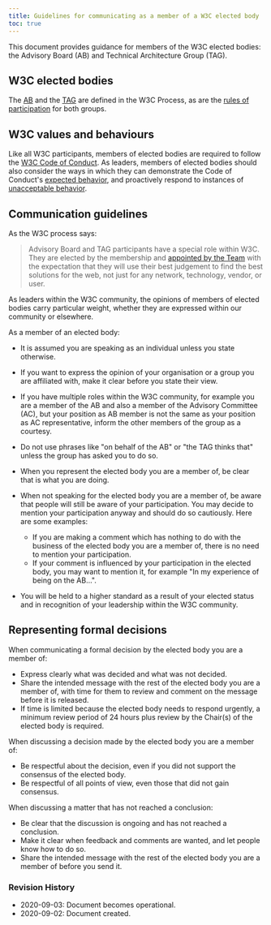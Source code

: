```yaml
---
title: Guidelines for communicating as a member of a W3C elected body
toc: true
---
```


This document provides guidance for members of the W3C elected bodies: the Advisory Board (AB) and Technical Architecture Group (TAG).

## W3C elected bodies

The [AB](/policies/process/#AB) and the [TAG](/policies/process/#TAG) are defined in the W3C Process, as are the [rules of participation](/policies/process/#AB-TAG-participation) for both groups.

## W3C values and behaviours

Like all W3C participants, members of elected bodies are required to follow the [W3C Code of Conduct](/policies/code-of-conduct/). As leaders, members of elected bodies should also consider the ways in which they can demonstrate the Code of Conduct's [expected behavior](/policies/code-of-conduct/#expected-behavior), and proactively respond to instances of [unacceptable behavior](/policies/code-of-conduct/#unacceptablebehavior).

## Communication guidelines

As the W3C process says:

> Advisory Board and TAG participants have a special role within W3C. They are elected by the membership and [appointed by the Team](/policies/process/#TAG-appointments) with the expectation that they will use their best judgement to find the best solutions for the web, not just for any network, technology, vendor, or user.

As leaders within the W3C community, the opinions of members of elected bodies carry particular weight, whether they are expressed within our community or elsewhere.

As a member of an elected body:

- It is assumed you are speaking as an individual unless you state otherwise.
- If you want to express the opinion of your organisation or a group you are affiliated with, make it clear before you state their view.
- If you have multiple roles within the W3C community, for example you are a member of the AB and also a member of the Advisory Committee (AC), but your position as AB member is not the same as your position as AC representative, inform the other members of the group as a courtesy.
- Do not use phrases like "on behalf of the AB" or "the TAG thinks that" unless the group has asked you to do so.
- When you represent the elected body you are a member of, be clear that is what you are doing.
- When not speaking for the elected body you are a member of, be aware that people will still be aware of your participation. You may decide to mention your participation anyway and should do so cautiously. Here are some examples:
  
  - If you are making a comment which has nothing to do with the business of the elected body you are a member of, there is no need to mention your participation.
  - If your comment is influenced by your participation in the elected body, you may want to mention it, for example "In my experience of being on the AB...".
- You will be held to a higher standard as a result of your elected status and in recognition of your leadership within the W3C community.

## Representing formal decisions

When communicating a formal decision by the elected body you are a member of:

- Express clearly what was decided and what was not decided.
- Share the intended message with the rest of the elected body you are a member of, with time for them to review and comment on the message before it is released.
- If time is limited because the elected body needs to respond urgently, a minimum review period of 24 hours plus review by the Chair(s) of the elected body is required.

When discussing a decision made by the elected body you are a member of:

- Be respectful about the decision, even if you did not support the consensus of the elected body.
- Be respectful of all points of view, even those that did not gain consensus.

When discussing a matter that has not reached a conclusion:

- Be clear that the discussion is ongoing and has not reached a conclusion.
- Make it clear when feedback and comments are wanted, and let people know how to do so.
- Share the intended message with the rest of the elected body you are a member of before you send it.

### Revision History

- 2020-09-03: Document becomes operational.
- 2020-09-02: Document created.
